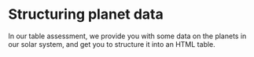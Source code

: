 # Structuring planet data

In our table assessment, we provide you with some data on the planets in our solar system, and get you to structure it into an HTML table.
